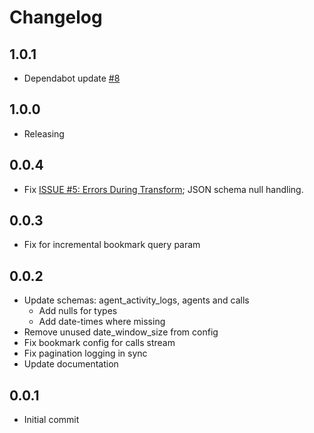 # Changelog

## 1.0.1
  * Dependabot update [#8](https://github.com/singer-io/tap-ujet/pull/8)

## 1.0.0
  * Releasing

## 0.0.4
  * Fix [ISSUE #5: Errors During Transform](https://github.com/singer-io/tap-ujet/issues/5); JSON schema null handling.

## 0.0.3
  * Fix for incremental bookmark query param

## 0.0.2
  * Update schemas: agent_activity_logs, agents and calls
    * Add nulls for types
    * Add date-times where missing
  * Remove unused date_window_size from config
  * Fix bookmark config for calls stream
  * Fix pagination logging in sync
  * Update documentation

## 0.0.1
  * Initial commit